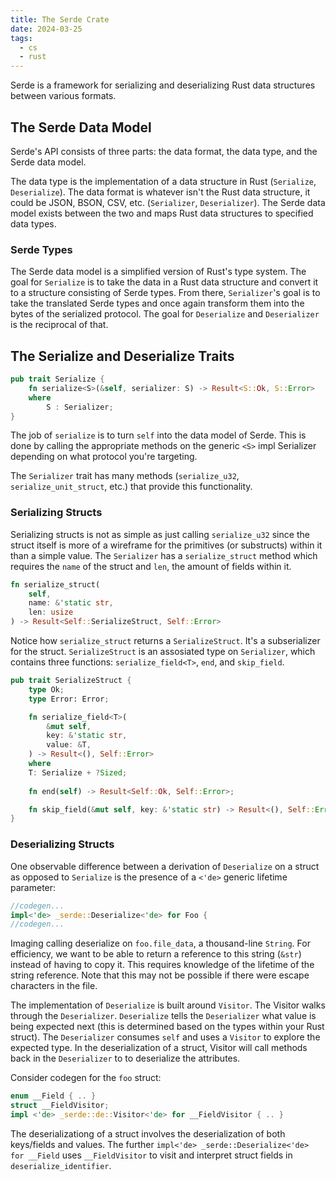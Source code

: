 ```yaml
---
title: The Serde Crate
date: 2024-03-25
tags:
  - cs
  - rust
---
```


Serde is a framework for serializing and deserializing Rust data structures between various formats.

## The Serde Data Model

Serde's API consists of three parts: the data format, the data type, and the Serde data model.

The data type is the implementation of a data structure in Rust (`Serialize`, `Deserialize`). The data format is whatever isn't the Rust data structure, it could be JSON, BSON, CSV, etc. (`Serializer`, `Deserializer`). The Serde data model exists between the two and maps Rust data structures to specified data types.

### Serde Types

The Serde data model is a simplified version of Rust's type system. The goal for `Serialize` is to take the data in a Rust data structure and convert it to a structure consisting of Serde types. From there, `Serializer`'s goal is to take the translated Serde types and once again transform them into the bytes of the serialized protocol. The goal for `Deserialize` and `Deserializer` is the reciprocal of that.

## The Serialize and Deserialize Traits

```rust
pub trait Serialize {
    fn serialize<S>(&self, serializer: S) -> Result<S::Ok, S::Error>
    where
        S : Serializer;
}
```

The job of `serialize` is to turn `self` into the data model of Serde. This is done by calling the appropriate methods on the generic `<S>` impl Serializer depending on what protocol you're targeting.

The `Serializer` trait has many methods (`serialize_u32`, `serialize_unit_struct`, etc.) that provide this functionality.

### Serializing Structs

Serializing structs is not as simple as just calling `serialize_u32` since the struct itself is more of a wireframe for the primitives (or substructs) within it than a simple value. The `Serializer` has a `serialize_struct` method which requires the `name` of the struct and `len`, the amount of fields within it.

```rust
fn serialize_struct(
    self,
    name: &'static str,
    len: usize
) -> Result<Self::SerializeStruct, Self::Error>
```

Notice how `serialize_struct` returns a `SerializeStruct`. It's a subserializer for the struct. `SerializeStruct` is an assosiated type on `Serializer`, which contains three functions: `serialize_field<T>`, `end`, and `skip_field`.

```rust
pub trait SerializeStruct {
    type Ok;
    type Error: Error;

    fn serialize_field<T>(
        &mut self,
        key: &'static str,
        value: &T,
    ) -> Result<(), Self::Error>
    where
	T: Serialize + ?Sized;
    
    fn end(self) -> Result<Self::Ok, Self::Error>;

    fn skip_field(&mut self, key: &'static str) -> Result<(), Self::Error> { .. }
}
```

### Deserializing Structs

One observable difference between a derivation of `Deserialize` on a struct as opposed to `Serialize` is the presence of a `<'de>` generic lifetime parameter:

```rust
//codegen...
impl<'de> _serde::Deserialize<'de> for Foo {
//codegen...
```

Imaging calling deserialize on `foo.file_data`, a thousand-line `String`. For efficiency, we want to be able to return a reference to this string (`&str`) instead of having to copy it. This requires knowledge of the lifetime of the string reference. Note that this may not be possible if there were escape characters in the file.

The implementation of `Deserialize` is built around `Visitor`. The Visitor walks through the `Deserializer`. `Deserialize` tells the `Deserializer` what value is being expected next (this is determined based on the types within your Rust struct). The `Deserializer` consumes `self` and uses a `Visitor` to explore the expected type. In the deserialization of a struct, Visitor will call methods back in the `Deserializer` to to deserialize the attributes.

Consider codegen for the `foo` struct:

```rust
enum __Field { .. }
struct __FieldVisitor;
impl <'de> _serde::de::Visitor<'de> for __FieldVisitor { .. }
```

The deserializationg of a struct involves the deserialization of both keys/fields and values. The further `impl<'de> _serde::Deserialize<'de> for __Field` uses `__FieldVisitor` to visit and interpret struct fields in `deserialize_identifier`.
